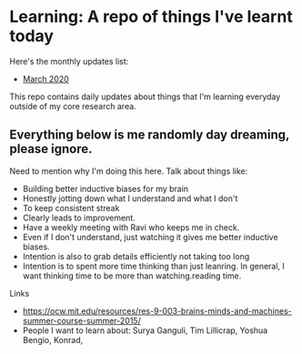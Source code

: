 # Learning: A repo of things I've learnt today

Here's the monthly updates list:
- [March 2020](https://github.com/psurya1994/learning/blob/master/march-2020.md)

This repo contains daily updates about things that I'm learning everyday outside of my core research area. 


## Everything below is me randomly day dreaming, please ignore.

Need to mention why I'm doing this here. Talk about things like: 
- Building better inductive biases for my brain
- Honestly jotting down what I understand and what I don't
- To keep consistent streak
- Clearly leads to improvement. 
- Have a weekly meeting with Ravi who keeps me in check.
- Even if I don't understand, just watching it gives me better inductive biases.
- Intention is also to grab details efficiently not taking too long
- Intention is to spent more time thinking than just leanring. In general, I want thinking time to be more than watching.reading time.

Links
- https://ocw.mit.edu/resources/res-9-003-brains-minds-and-machines-summer-course-summer-2015/
- People I want to learn about: Surya Ganguli, Tim Lillicrap, Yoshua Bengio, Konrad, 